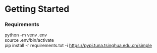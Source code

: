 
# Getting Started

### Requirements
python -m venv .env   
source .env/bin/activate  
pip install -r requirements.txt -i https://pypi.tuna.tsinghua.edu.cn/simple